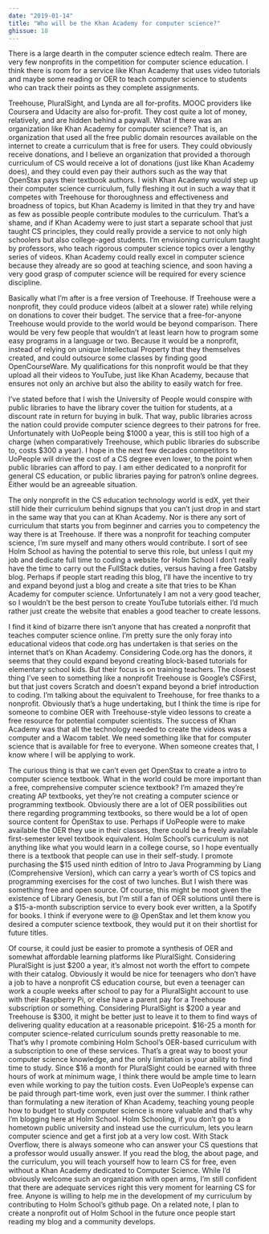 ```yaml
---
date: "2019-01-14"
title: "Who will be the Khan Academy for computer science?"
ghissue: 18
---
```


There is a large dearth in the computer science edtech realm. There are very few nonprofits in the competition for computer science education. I think there is room for a service like Khan Academy that uses video tutorials and maybe some reading or OER to teach computer science to students who can track their points as they complete assignments.

Treehouse, PluralSight, and Lynda are all for-profits. MOOC providers like Coursera and Udacity are also for-profit. They cost quite a lot of money, relatively, and are hidden behind a paywall. What if there was an organization like Khan Academy for computer science? That is, an organization that used all the free public domain resources available on the internet to create a curriculum that is free for users. They could obviously receive donations, and I believe an organization that provided a thorough curriculum of CS would receive a lot of donations (just like Khan Academy does), and they could even pay their authors such as the way that OpenStax pays their textbook authors. I wish Khan Academy would step up their computer science curriculum, fully fleshing it out in such a way that it competes with Treehouse for thoroughness and effectiveness and broadness of topics, but Khan Academy is limited in that they try and have as few as possible people contribute modules to the curriculum. That’s a shame, and if Khan Academy were to just start a separate school that just taught CS principles, they could really provide a service to not only high schoolers but also college-aged students. I’m envisioning curriculum taught by professors, who teach rigorous computer science topics over a lengthy series of videos. Khan Academy could really excel in computer science because they already are so good at teaching science, and soon having a very good grasp of computer science will be required for every science discipline.

Basically what I’m after is a free version of Treehouse. If Treehouse were a nonprofit, they could produce videos (albeit at a slower rate) while relying on donations to cover their budget. The service that a free-for-anyone Treehouse would provide to the world would be beyond comparison. There would be very few people that wouldn’t at least learn how to program some easy programs in a language or two. Because it would be a nonprofit, instead of relying on unique Intellectual Property that they themselves created, and could outsource some classes by finding good OpenCourseWare. My qualifications for this nonprofit would be that they upload all their videos to YouTube, just like Khan Academy, because that ensures not only an archive but also the ability to easily watch for free.

I’ve stated before that I wish the University of People would conspire with public libraries to have the library cover the tuition for students, at a discount rate in return for buying in bulk. That way, public libraries across the nation could provide computer science degrees to their patrons for free. Unfortunately with UoPeople being $1000 a year, this is still too high of a charge (when comparatively Treehouse, which public libraries do subscribe to, costs $300 a year). I hope in the next few decades competitors to UoPeople will drive the cost of a CS degree even lower, to the point when public libraries can afford to pay. I am either dedicated to a nonprofit for general CS education, or public libraries paying for patron’s online degrees. Either would be an agreeable situation.

The only nonprofit in the CS education technology world is edX, yet their still hide their curriculum behind signups that you can’t just drop in and start in the same way that you can at Khan Academy. Nor is there any sort of curriculum that starts you from beginner and carries you to competency the way there is at Treehouse. If there was a nonprofit for teaching computer science, I’m sure myself and many others would contribute. I sort of see Holm School as having the potential to serve this role, but unless I quit my job and dedicate full time to coding a website for Holm School I don’t really have the time to carry out the FullStack duties, versus having a free Gatsby blog. Perhaps if people start reading this blog, I’ll have the incentive to try and expand beyond just a blog and create a site that tries to be Khan Academy for computer science. Unfortunately I am not a very good teacher, so I wouldn’t be the best person to create YouTube tutorials either. I’d much rather just create the website that enables a good teacher to create lessons.

I find it kind of bizarre there isn’t anyone that has created a nonprofit that teaches computer science online. I’m pretty sure the only foray into educational videos that code.org has undertaken is that series on the internet that’s on Khan Academy. Considering Code.org has the donors, it seems that they could expand beyond creating block-based tutorials for elementary school kids. But their focus is on training teachers. The closest thing I’ve seen to something like a nonprofit Treehouse is Google’s CSFirst, but that just covers Scratch and doesn’t expand beyond a brief introduction to coding. I’m talking about the equivalent to Treehouse, for free thanks to a nonprofit. Obviously that’s a huge undertaking, but I think the time is ripe for someone to combine OER with Treehouse-style video lessons to create a free resource for potential computer scientists. The success of Khan Academy was that all the technology needed to create the videos was a computer and a Wacom tablet. We need something like that for computer science that is available for free to everyone. When someone creates that, I know where I will be applying to work.

The curious thing is that we can’t even get OpenStax to create a intro to computer science textbook. What in the world could be more important than a free, comprehensive computer science textbook? I’m amazed they’re creating AP textbooks, yet they’re not creating a computer science or programming textbook. Obviously there are a lot of OER possibilities out there regarding programming textbooks, so there would be a lot of open source content for OpenStax to use. Perhaps if UoPeople were to make available the OER they use in their classes, there could be a freely available first-semester level textbook equivalent. Holm School’s curriculum is not anything like what you would learn in a college course, so I hope eventually there is a textbook that people can use in their self-study. I promote purchasing the $15 used ninth edition of Intro to Java Programming by Liang (Comprehensive Version), which can carry a year’s worth of CS topics and programming exercises for the cost of two lunches. But I wish there was something free and open source. Of course, this might be moot given the existence of Library Genesis, but I’m still a fan of OER solutions until there is a $15-a-month subscription service to every book ever written, a la Spotify for books. I think if everyone were to @ OpenStax and let them know you desired a computer science textbook, they would put it on their shortlist for future titles.

Of course, it could just be easier to promote a synthesis of OER and somewhat affordable learning platforms like PluralSight. Considering PluralSight is just $200 a year, it’s almost not worth the effort to compete with their catalog. Obviously it would be nice for teenagers who don’t have a job to have a nonprofit CS education course, but even a teenager can work a couple weeks after school to pay for a PluralSight account to use with their Raspberry Pi, or else have a parent pay for a Treehouse subscription or something. Considering PluralSight is $200 a year and Treehouse is $300, it might be better just to leave it to them to find ways of delivering quality education at a reasonable pricepoint. $16-25 a month for computer science-related curriculum sounds pretty reasonable to me. That’s why I promote combining Holm School’s OER-based curriculum with a subscription to one of these services. That’s a great way to boost your computer science knowledge, and the only limitation is your ability to find time to study. Since $16 a month for PluralSight could be earned with three hours of work at minimum wage, I think there would be ample time to learn even while working to pay the tuition costs. Even UoPeople’s expense can be paid through part-time work, even just over the summer. I think rather than formulating a new iteration of Khan Academy, teaching young people how to budget to study computer science is more valuable and that’s why I’m blogging here at Holm School. Holm Schooling, if you don’t go to a hometown public university and instead use the curriculum, lets you learn computer science and get a first job at a very low cost. With Stack Overflow, there is always someone who can answer your CS questions that a professor would usually answer. If you read the blog, the about page, and the curriculum, you will teach yourself how to learn CS for free, even without a Khan Academy dedicated to Computer Science. While I’d obviously welcome such an organization with open arms, I’m still confident that there are adequate services right this very moment for learning CS for free. Anyone is willing to help me in the development of my curriculum by contributing to Holm School’s github page. On a related note, I plan to create a nonprofit out of Holm School in the future once people start reading my blog and a community develops.
